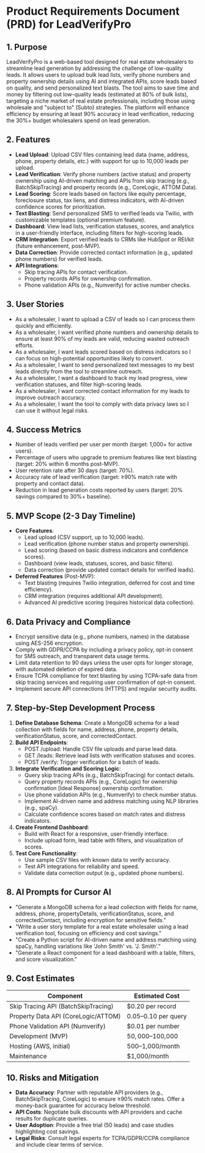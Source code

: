# Product Requirements Document (PRD) for LeadVerifyPro

## 1. Purpose
LeadVerifyPro is a web-based tool designed for real estate wholesalers to streamline lead generation by addressing the challenge of low-quality leads. It allows users to upload bulk lead lists, verify phone numbers and property ownership details using AI and integrated APIs, score leads based on quality, and send personalized text blasts. The tool aims to save time and money by filtering out low-quality leads (estimated at 80% of bulk lists), targeting a niche market of real estate professionals, including those using wholesale and "subject to" (Subto) strategies. The platform will enhance efficiency by ensuring at least 90% accuracy in lead verification, reducing the 30%+ budget wholesalers spend on lead generation.

## 2. Features
- **Lead Upload**: Upload CSV files containing lead data (name, address, phone, property details, etc.) with support for up to 10,000 leads per upload.
- **Lead Verification**: Verify phone numbers (active status) and property ownership using AI-driven matching and APIs from skip tracing (e.g., BatchSkipTracing) and property records (e.g., CoreLogic, ATTOM Data).
- **Lead Scoring**: Score leads based on factors like equity percentage, foreclosure status, tax liens, and distress indicators, with AI-driven confidence scores for prioritization.
- **Text Blasting**: Send personalized SMS to verified leads via Twilio, with customizable templates (optional premium feature).
- **Dashboard**: View lead lists, verification statuses, scores, and analytics in a user-friendly interface, including filters for high-scoring leads.
- **CRM Integration**: Export verified leads to CRMs like HubSpot or REI/kit (future enhancement, post-MVP).
- **Data Correction**: Provide corrected contact information (e.g., updated phone numbers) for verified leads.
- **API Integrations**:
  - Skip tracing APIs for contact verification.
  - Property records APIs for ownership confirmation.
  - Phone validation APIs (e.g., Numverify) for active number checks.

## 3. User Stories
- As a wholesaler, I want to upload a CSV of leads so I can process them quickly and efficiently.
- As a wholesaler, I want verified phone numbers and ownership details to ensure at least 90% of my leads are valid, reducing wasted outreach efforts.
- As a wholesaler, I want leads scored based on distress indicators so I can focus on high-potential opportunities likely to convert.
- As a wholesaler, I want to send personalized text messages to my best leads directly from the tool to streamline outreach.
- As a wholesaler, I want a dashboard to track my lead progress, view verification statuses, and filter high-scoring leads.
- As a wholesaler, I want corrected contact information for my leads to improve outreach accuracy.
- As a wholesaler, I want the tool to comply with data privacy laws so I can use it without legal risks.

## 4. Success Metrics
- Number of leads verified per user per month (target: 1,000+ for active users).
- Percentage of users who upgrade to premium features like text blasting (target: 20% within 6 months post-MVP).
- User retention rate after 30 days (target: 70%).
- Accuracy rate of lead verification (target: ≥90% match rate with property and contact data).
- Reduction in lead generation costs reported by users (target: 20% savings compared to 30%+ baseline).

## 5. MVP Scope (2-3 Day Timeline)
- **Core Features**:
  - Lead upload (CSV support, up to 10,000 leads).
  - Lead verification (phone number status and property ownership).
  - Lead scoring (based on basic distress indicators and confidence scores).
  - Dashboard (view leads, statuses, scores, and basic filters).
  - Data correction (provide updated contact details for verified leads).
- **Deferred Features** (Post-MVP):
  - Text blasting (requires Twilio integration, deferred for cost and time efficiency).
  - CRM integration (requires additional API development).
  - Advanced AI predictive scoring (requires historical data collection).

## 6. Data Privacy and Compliance
- Encrypt sensitive data (e.g., phone numbers, names) in the database using AES-256 encryption.
- Comply with GDPR/CCPA by including a privacy policy, opt-in consent for SMS outreach, and transparent data usage terms.
- Limit data retention to 90 days unless the user opts for longer storage, with automated deletion of expired data.
- Ensure TCPA compliance for text blasting by using TCPA-safe data from skip tracing services and requiring user confirmation of opt-in consent.
- Implement secure API connections (HTTPS) and regular security audits.

## 7. Step-by-Step Development Process
1. **Define Database Schema**: Create a MongoDB schema for a lead collection with fields for name, address, phone, property details, verificationStatus, score, and correctedContact.
2. **Build API Endpoints**:
   - POST /upload: Handle CSV file uploads and parse lead data.
   - GET /leads: Retrieve lead lists with verification statuses and scores.
   - POST /verify: Trigger verification for a batch of leads.
3. **Integrate Verification and Scoring Logic**:
   - Query skip tracing APIs (e.g., BatchSkipTracing) for contact details.
   - Query property records APIs (e.g., CoreLogic) for ownership confirmation [Ideal Response] ownership confirmation.
   - Use phone validation APIs (e.g., Numverify) to check number status.
   - Implement AI-driven name and address matching using NLP libraries (e.g., spaCy).
   - Calculate confidence scores based on match rates and distress indicators.
4. **Create Frontend Dashboard**:
   - Build with React for a responsive, user-friendly interface.
   - Include upload form, lead table with filters, and visualization of scores.
5. **Test Core Functionality**:
   - Use sample CSV files with known data to verify accuracy.
   - Test API integrations for reliability and speed.
   - Validate data correction output (e.g., updated phone numbers).

## 8. AI Prompts for Cursor AI
- "Generate a MongoDB schema for a lead collection with fields for name, address, phone, propertyDetails, verificationStatus, score, and correctedContact, including encryption for sensitive fields."
- "Write a user story template for a real estate wholesaler using a lead verification tool, focusing on efficiency and cost savings."
- "Create a Python script for AI-driven name and address matching using spaCy, handling variations like 'John Smith' vs. 'J. Smith'."
- "Generate a React component for a lead dashboard with a table, filters, and score visualization."

## 9. Cost Estimates
| Component | Estimated Cost |
|-----------|----------------|
| Skip Tracing API (BatchSkipTracing) | $0.20 per record |
| Property Data API (CoreLogic/ATTOM) | $0.05–$0.10 per query |
| Phone Validation API (Numverify) | $0.01 per number |
| Development (MVP) | $50,000–$100,000 |
| Hosting (AWS, initial) | $500–$1,000/month |
| Maintenance | $1,000/month |

## 10. Risks and Mitigation
- **Data Accuracy**: Partner with reputable API providers (e.g., BatchSkipTracing, CoreLogic) to ensure ≥90% match rates. Offer a money-back guarantee for accuracy below threshold.
- **API Costs**: Negotiate bulk discounts with API providers and cache results for duplicate queries.
- **User Adoption**: Provide a free trial (50 leads) and case studies highlighting cost savings.
- **Legal Risks**: Consult legal experts for TCPA/GDPR/CCPA compliance and include clear terms of service.